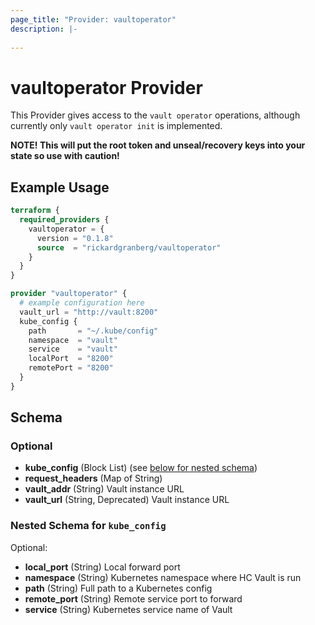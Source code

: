 ```yaml
---
page_title: "Provider: vaultoperator"
description: |-
  
---
```


# vaultoperator Provider

This Provider gives access to the `vault operator` operations, although currently only `vault operator init` is implemented.

**NOTE! This will put the root token and unseal/recovery keys into your state so use with caution!**


## Example Usage

```terraform
terraform {
  required_providers {
    vaultoperator = {
      version = "0.1.8"
      source  = "rickardgranberg/vaultoperator"
    }
  }
}

provider "vaultoperator" {
  # example configuration here
  vault_url = "http://vault:8200"
  kube_config {
    path       = "~/.kube/config"
    namespace  = "vault"
    service    = "vault"
    localPort  = "8200"
    remotePort = "8200"
  }
}
```

<!-- schema generated by tfplugindocs -->
## Schema

### Optional

- **kube_config** (Block List) (see [below for nested schema](#nestedblock--kube_config))
- **request_headers** (Map of String)
- **vault_addr** (String) Vault instance URL
- **vault_url** (String, Deprecated) Vault instance URL

<a id="nestedblock--kube_config"></a>
### Nested Schema for `kube_config`

Optional:

- **local_port** (String) Local forward port
- **namespace** (String) Kubernetes namespace where HC Vault is run
- **path** (String) Full path to a Kubernetes config
- **remote_port** (String) Remote service port to forward
- **service** (String) Kubernetes service name of Vault
